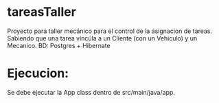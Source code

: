 # tareasTaller
Proyecto para taller mecánico para el control de la asignacion de tareas. Sabiendo que una tarea vincúla a un Cliente (con un Vehiculo) y un Mecanico. BD: Postgres + Hibernate


# Ejecucion:
Se debe ejecutar la App class dentro de src/main/java/app.
